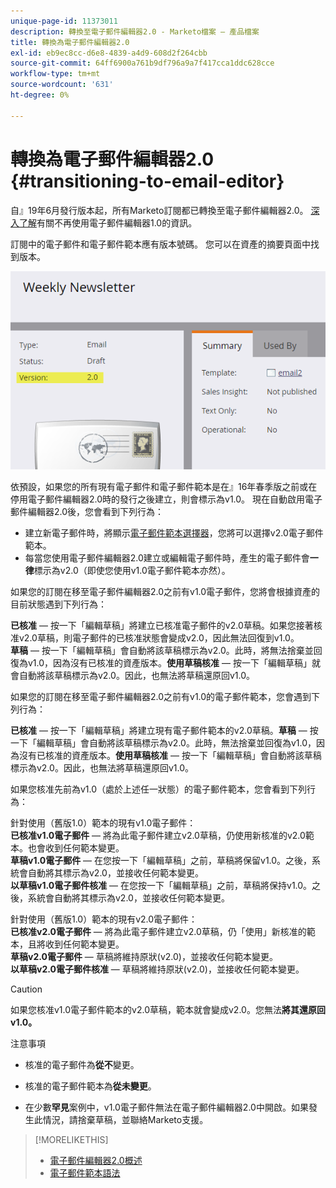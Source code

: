 ```yaml
---
unique-page-id: 11373011
description: 轉換至電子郵件編輯器2.0 - Marketo檔案 — 產品檔案
title: 轉換為電子郵件編輯器2.0
exl-id: eb9ec8cc-d6e8-4839-a4d9-608d2f264cbb
source-git-commit: 64ff6900a761b9df796a9a7f417cca1ddc628cce
workflow-type: tm+mt
source-wordcount: '631'
ht-degree: 0%

---
```


# 轉換為電子郵件編輯器2.0 {#transitioning-to-email-editor}

自』19年6月發行版本起，所有Marketo訂閱都已轉換至電子郵件編輯器2.0。 [深入了解](https://nation.marketo.com/docs/DOC-7038)有關不再使用電子郵件編輯器1.0的資訊。

訂閱中的電子郵件和電子郵件範本應有版本號碼。 您可以在資產的摘要頁面中找到版本。

![](assets/five-5.png)

依預設，如果您的所有現有電子郵件和電子郵件範本是在』16年春季版之前或在停用電子郵件編輯器2.0時的發行之後建立，則會標示為v1.0。 現在自動啟用電子郵件編輯器2.0後，您會看到下列行為：

* 建立新電子郵件時，將顯示[電子郵件範本選擇器](email-template-picker-overview.md)，您將可以選擇v2.0電子郵件範本。
* 每當您使用電子郵件編輯器2.0建立或編輯電子郵件時，產生的電子郵件會&#x200B;**一律**&#x200B;標示為v2.0（即使您使用v1.0電子郵件範本亦然）。

如果您的訂閱在移至電子郵件編輯器2.0之前有v1.0電子郵件，您將會根據資產的目前狀態遇到下列行為：

**已核准**  — 按一下「編輯草稿」將建立已核准電子郵件的v2.0草稿。如果您接著核准v2.0草稿，則電子郵件的已核准狀態會變成v2.0，因此無法回復到v1.0。\
**草稿**  — 按一下「編輯草稿」會自動將該草稿標示為v2.0。此時，將無法捨棄並回復為v1.0，因為沒有已核准的資產版本。**使用草稿核准**  — 按一下「編輯草稿」就會自動將該草稿標示為v2.0。因此，也無法將草稿還原回v1.0。

如果您的訂閱在移至電子郵件編輯器2.0之前有v1.0的電子郵件範本，您會遇到下列行為：

**已核准**  — 按一下「編輯草稿」將建立現有電子郵件範本的v2.0草稿。**草稿**  — 按一下「編輯草稿」會自動將該草稿標示為v2.0。此時，無法捨棄並回復為v1.0，因為沒有已核准的資產版本。**使用草稿核准**  — 按一下「編輯草稿」會自動將該草稿標示為v2.0。因此，也無法將草稿還原回v1.0。

如果您核准先前為v1.0（處於上述任一狀態）的電子郵件範本，您會看到下列行為：

針對使用（舊版1.0）範本的現有v1.0電子郵件：\
**已核准v1.0電子郵件**  — 將為此電子郵件建立v2.0草稿，仍使用新核准的v2.0範本。也會收到任何範本變更。\
**草稿v1.0電子郵件**  — 在您按一下「編輯草稿」之前，草稿將保留v1.0。之後，系統會自動將其標示為v2.0，並接收任何範本變更。\
**以草稿v1.0電子郵件核准**  — 在您按一下「編輯草稿」之前，草稿將保持v1.0。之後，系統會自動將其標示為v2.0，並接收任何範本變更。

針對使用（舊版1.0）範本的現有v2.0電子郵件：\
**已核准v2.0電子郵件**  — 將為此電子郵件建立v2.0草稿，仍「使用」新核准的範本，且將收到任何範本變更。\
**草稿v2.0電子郵件**  — 草稿將維持原狀(v2.0)，並接收任何範本變更。\
**以草稿v2.0電子郵件核准**  — 草稿將維持原狀(v2.0)，並接收任何範本變更。

>[!CAUTION]
>
>如果您核准v1.0電子郵件範本的v2.0草稿，範本就會變成v2.0。您無法&#x200B;**將其還原回v1.0。**

注意事項

* 核准的電子郵件為&#x200B;**從不**&#x200B;變更。

* 核准的電子郵件範本為&#x200B;**從未變更**。

* 在少數&#x200B;**罕見**&#x200B;案例中，v1.0電子郵件無法在電子郵件編輯器2.0中開啟。如果發生此情況，請捨棄草稿，並聯絡Marketo支援。

>[!MORELIKETHIS]
>
>* [電子郵件編輯器2.0概述](/help/marketo/product-docs/email-marketing/general/email-editor-2/email-editor-v2-0-overview.md)
>* [電子郵件範本語法](/help/marketo/product-docs/email-marketing/general/email-editor-2/email-template-syntax.md)

